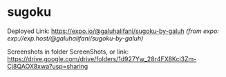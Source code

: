 # sugoku

Deployed Link: https://expo.io/@galuhalifani/sugoku-by-galuh
_(from expo: exp://exp.host/@galuhalifani/sugoku-by-galuh)_

Screenshots in folder ScreenShots, or link: https://drive.google.com/drive/folders/1d927Yw_28r4FX8Kci3Zm-Cj8QAOX8xwa?usp=sharing